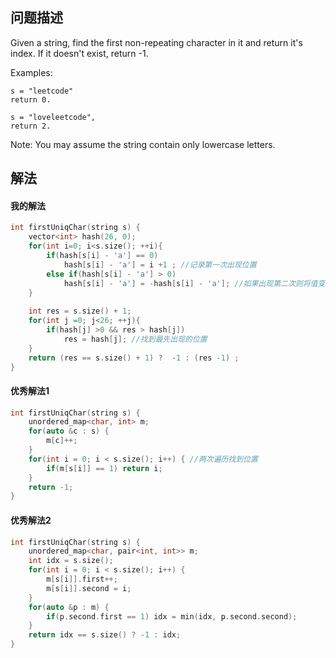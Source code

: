 ## 问题描述
Given a string, find the first non-repeating character in it and return it's index. If it doesn't exist, return -1.

Examples:
```
s = "leetcode"
return 0.

s = "loveleetcode",
return 2.
```

Note: You may assume the string contain only lowercase letters.

## 解法

#### 我的解法
```cpp
int firstUniqChar(string s) {
    vector<int> hash(26, 0);
    for(int i=0; i<s.size(); ++i){
        if(hash[s[i] - 'a'] == 0)
            hash[s[i] - 'a'] = i +1 ; //记录第一次出现位置
        else if(hash[s[i] - 'a'] > 0)
            hash[s[i] - 'a'] = -hash[s[i] - 'a']; //如果出现第二次则将值变负
    }
    
    int res = s.size() + 1;
    for(int j =0; j<26; ++j){
        if(hash[j] >0 && res > hash[j])
            res = hash[j]; //找到最先出现的位置
    }
    return (res == s.size() + 1) ?  -1 : (res -1) ;
}
```

#### 优秀解法1
```cpp
int firstUniqChar(string s) {
    unordered_map<char, int> m;
    for(auto &c : s) {
        m[c]++;
    }
    for(int i = 0; i < s.size(); i++) { //两次遍历找到位置
        if(m[s[i]] == 1) return i;
    }
    return -1;
}
```

#### 优秀解法2
```cpp
int firstUniqChar(string s) {
    unordered_map<char, pair<int, int>> m;
    int idx = s.size();
    for(int i = 0; i < s.size(); i++) {
        m[s[i]].first++;
        m[s[i]].second = i;
    }
    for(auto &p : m) {
        if(p.second.first == 1) idx = min(idx, p.second.second);
    }
    return idx == s.size() ? -1 : idx;
}
```

